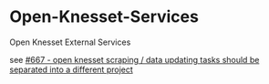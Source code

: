 # Open-Knesset-Services
Open Knesset External Services

see [#667 - open knesset scraping / data updating tasks should be separated into a different project](https://github.com/hasadna/Open-Knesset/issues/667)
